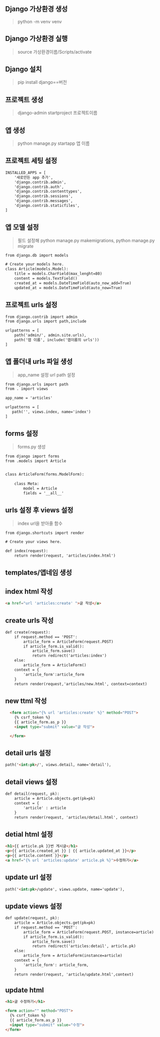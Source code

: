## Django 가상환경 생성

>python -m venv venv

## Django 가상환경 실행

>source 가상환경이름/Scripts/activate

## Django 설치

>pip install django==버전

## 프로젝트 생성

>django-admin startproject 프로젝트이름

## 앱 생성 

>python manage.py startapp 앱 이름

## 프로젝트 세팅 설정

```html
INSTALLED_APPS = [
    '새로만든 app 추가',
    'django.contrib.admin',
    'django.contrib.auth',
    'django.contrib.contenttypes',
    'django.contrib.sessions',
    'django.contrib.messages',
    'django.contrib.staticfiles',
]
```

## 앱 모델 설정

> 필드 설정해 python manage.py makemigrations, python manage.py migrate
```html
from django.db import models

# Create your models here.
class Article(models.Model):
    title = models.CharField(max_lenght=80)
    content = models.TextField()
    created_at = models.DateTimeField(auto_now_add=True)
    updated_at = models.DateTimeField(auto_now=True)
```

## 프로젝트 urls 설정

```html
from django.contrib import admin
from django.urls import path,include

urlpatterns = [
    path('admin/', admin.site.urls),
    path('앱 이름', include('앱이름의 urls'))
]

```

## 앱 폴더내 urls 파일 생성

>app_name 설정 url path 설정

```html
from django.urls import path
from . import views

app_name = 'articles'

urlpatterns = [
   path('', views.index, name='index')
]
```
## forms 설정

>forms.py 생성

```html
from django import forms
from .models import Article


class ArticleForm(forms.ModelForm):
    
    class Meta:
        model = Article
        fields = '__all__'
```


## urls 설정 후 views 설정

> index url을 받아줄 함수

```html
from django.shortcuts import render

# Create your views here.

def index(request):
    return render(request, 'articles/index.html')
```

## templates/앱네임 생성


## index html 작성

```html
<a href="url 'articles:create' ">글 작성</a>
```

## create urls 작성

```html
def create(request):
    if request.method == 'POST':
        article_form = ArticleForm(request.POST)
        if article_form.is_valid():
            article_form.save()
            return redirect('articles:index')
    else:
        article_form = ArticleForm()
    context = {
        'article_form':article_form
    }
    return render(request,'articles/new.html', context=context)
```

## new ttml 작성

```html
  <form action="{% url 'articles:create' %}" method="POST">
    {% csrf_token %}
    {{ article_form.as_p }}
    <input type="submit" value="글 작성">

  </form>
```

## detail urls 설정

```html
path('<int:pk>/', views.detail, name='detail'),
```

## detail views 설정

```html
def detail(request, pk):
    article = Article.objects.get(pk=pk)
    context = {
        'article' : article
    }
    return render(request, 'articles/detail.html', context)
```

## detial html 설정

```html
<h1>{{ article.pk }}번 게시글</h1>
<p>{{ article.created_at }} | {{ article.updated_at }}</p>
<p>{{ article.content }}</p>
<a href="{% url 'articles:update' article.pk %}">수정하기</a>
```

## update url 설정

```html
path('<int:pk>/update', views.update, name='update'),
```

## update views 설정

```html
def update(request, pk):
    article = Article.objects.get(pk=pk)
    if request.method == 'POST':
        article_form = ArticleForm(request.POST, instance=article)
        if article_form.is_valid():
            article_form.save()
            return redirect('articles:detail', article.pk)
    else:
        article_form = ArticleForm(instance=article)
    context = {
        'article_form': article_form,
    }
    return render(request, 'article/update.html',context)
```

## update html 

```html
<h1>글 수정하기</h1>

<form action="" method="POST">
  {% csrf_token %}
  {{ article_form.as_p }}
  <input type="submit" value="수정">
</form>
```